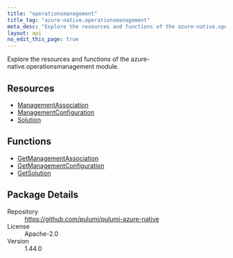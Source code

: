 ```yaml
---
title: "operationsmanagement"
title_tag: "azure-native.operationsmanagement"
meta_desc: "Explore the resources and functions of the azure-native.operationsmanagement module."
layout: api
no_edit_this_page: true
---
```


<!-- WARNING: this file was generated by Pulumi Docs Generator. -->
<!-- Do not edit by hand unless you're certain you know what you are doing! -->

Explore the resources and functions of the azure-native.operationsmanagement module.

<h2 id="resources">Resources</h2>
<ul class="api">
    <li><a href="managementassociation" title="ManagementAssociation"><span class="api-symbol api-symbol--resource"></span>ManagementAssociation</a></li>
    <li><a href="managementconfiguration" title="ManagementConfiguration"><span class="api-symbol api-symbol--resource"></span>ManagementConfiguration</a></li>
    <li><a href="solution" title="Solution"><span class="api-symbol api-symbol--resource"></span>Solution</a></li>
</ul>

<h2 id="functions">Functions</h2>
<ul class="api">
    <li><a href="getmanagementassociation" title="GetManagementAssociation"><span class="api-symbol api-symbol--function"></span>GetManagementAssociation</a></li>
    <li><a href="getmanagementconfiguration" title="GetManagementConfiguration"><span class="api-symbol api-symbol--function"></span>GetManagementConfiguration</a></li>
    <li><a href="getsolution" title="GetSolution"><span class="api-symbol api-symbol--function"></span>GetSolution</a></li>
</ul>

<h2 id="package-details">Package Details</h2>
<dl class="package-details">
	<dt>Repository</dt>
	<dd><a href="https://github.com/pulumi/pulumi-azure-native">https://github.com/pulumi/pulumi-azure-native</a></dd>
	<dt>License</dt>
	<dd>Apache-2.0</dd>
	<dt>Version</dt>
	<dd>1.44.0</dd>
</dl>

